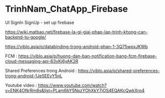# TrinhNam_ChatApp_Firebase
UI SignIn SignUp - set up firebase 

https://wiki.matbao.net/firebase-la-gi-giai-phap-lap-trinh-khong-can-backend-tu-google/

https://viblo.asia/p/databinding-trong-android-phan-1-3Q75wpxJKWb

FCM : https://viblo.asia/p/huong-dan-ban-notification-bang-fcm-firebase-cloud-messaging-api-63vKj6yAK2R

Shared Preferences trong Android : https://viblo.asia/p/shared-preferences-trong-android-1Je5EEvY5nL

Youtube video : https://www.youtube.com/watch?v=ENK4ONrRm8s&list=PLam6bY5NszYOhXkY7jOS4EQAKcQwkXrp4

